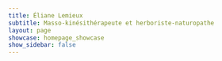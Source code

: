 ```yaml
---
title: Éliane Lemieux
subtitle: Masso-kinésithérapeute et herboriste-naturopathe
layout: page
showcase: homepage_showcase
show_sidebar: false
---
```

